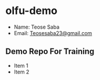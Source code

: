 # olfu-demo
* Name: Teose Saba
* Email: Teosesaba23@gmail.com

## Demo Repo For Training
* Item 1
* Item 2

